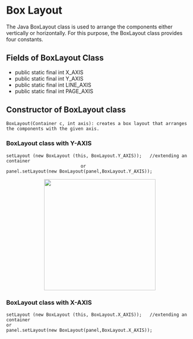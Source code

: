 # Box Layout

The Java BoxLayout class is used to arrange the components either vertically or horizontally. For this purpose, the BoxLayout class provides four constants.

## Fields of BoxLayout Class

- public static final int X_AXIS
- public static final int Y_AXIS
- public static final int LINE_AXIS
- public static final int PAGE_AXIS

## Constructor of BoxLayout class

    BoxLayout(Container c, int axis): creates a box layout that arranges the components with the given axis.

### BoxLayout class with Y-AXIS

    setLayout (new BoxLayout (this, BoxLayout.Y_AXIS));   //extending an container
                                or
    panel.setLayout(new BoxLayout(panel,BoxLayout.Y_AXIS));
<div align="center">
<img src="../Images/Y_AXIS.PNG" width="300"/>
</div>

### BoxLayout class with X-AXIS

    setLayout (new BoxLayout (this, BoxLayout.X_AXIS));   //extending an container
    or
    panel.setLayout(new BoxLayout(panel,BoxLayout.X_AXIS));
